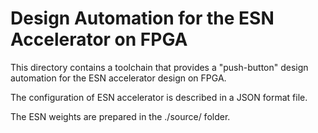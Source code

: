 # Design Automation for the ESN Accelerator on FPGA

This directory contains a toolchain that provides a "push-button" design automation for the ESN accelerator design on FPGA.

The configuration of ESN accelerator is described in a JSON format file.

The ESN weights are prepared in the ./source/ folder.

